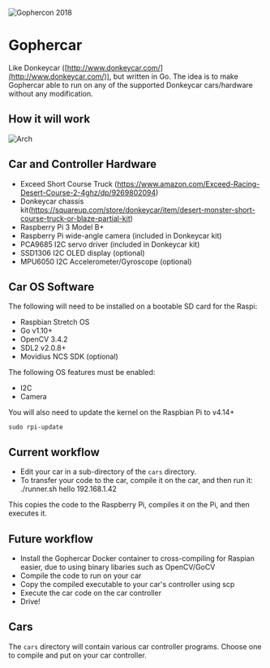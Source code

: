 ![Gophercon 2018](https://github.com/hybridgroup/gophercar/blob/master/images/gophercon2018.gif?raw=true)

# Gophercar

Like Donkeycar ([http://www.donkeycar.com/](http://www.donkeycar.com/)), but written in Go. The idea is to make Gophercar able to run on any of the supported Donkeycar cars/hardware without any modification.

## How it will work

![Arch](https://github.com/hybridgroup/gophercar/blob/master/images/arch.png?raw=true)

## Car and Controller Hardware

- Exceed Short Course Truck (https://www.amazon.com/Exceed-Racing-Desert-Course-2-4ghz/dp/9269802094)
- Donkeycar chassis kit(https://squareup.com/store/donkeycar/item/desert-monster-short-course-truck-or-blaze-partial-kit)
- Raspberry Pi 3 Model B+
- Raspberry Pi wide-angle camera (included in Donkeycar kit)
- PCA9685 I2C servo driver (included in Donkeycar kit)
- SSD1306 I2C OLED display (optional)
- MPU6050 I2C Accelerometer/Gyroscope (optional)

## Car OS Software

The following will need to be installed on a bootable SD card for the Raspi:

- Raspbian Stretch OS
- Go v1.10+
- OpenCV 3.4.2
- SDL2 v2.0.8+
- Movidius NCS SDK (optional)

The following OS features must be enabled:

- I2C
- Camera

You will also need to update the kernel on the Raspbian Pi to v4.14+

    sudo rpi-update

## Current workflow

- Edit your car in a sub-directory of the `cars` directory.
- To transfer your code to the car, compile it on the car, and then run it:
    ./runner.sh hello 192.168.1.42

This copies the code to the Raspberry Pi, compiles it on the Pi, and then executes it.

## Future workflow

- Install the Gophercar Docker container to cross-compiling for Raspian easier, due to using binary libaries such as OpenCV/GoCV
- Compile the code to run on your car
- Copy the compiled executable to your car's controller using scp
- Execute the car code on the car controller
- Drive!

## Cars

The `cars` directory will contain various car controller programs. Choose one to compile and put on your car controller.
